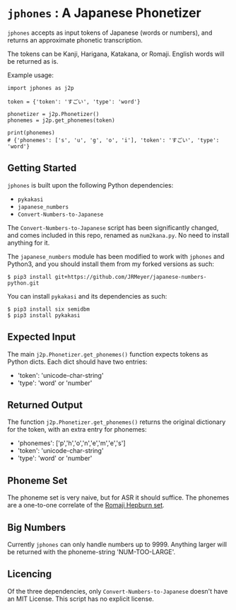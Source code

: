 `jphones` : A Japanese Phonetizer
==============================


`jphones` accepts as input tokens of Japanese (words or numbers), and returns an approximate phonetic transcription.

The tokens can be Kanji, Harigana, Katakana, or Romaji. English words will be returned as is.

Example usage:

```
import jphones as j2p

token = {'token': 'すごい', 'type': 'word'}

phonetizer = j2p.Phonetizer()
phonemes = j2p.get_phonemes(token)

print(phonemes)
# {'phonemes': ['s', 'u', 'g', 'o', 'i'], 'token': 'すごい', 'type': 'word'}
```



Getting Started
------------------------------------


`jphones` is built upon the following Python dependencies:

- `pykakasi`
- `japanese_numbers`
- `Convert-Numbers-to-Japanese`


The `Convert-Numbers-to-Japanese` script has been significantly changed, and comes included in this repo, renamed as `num2kana.py`. No need to install anything for it.


The `japanese_numbers` module has been modified to work with `jphones` and Python3, and you should install them from my forked versions as such:

```
$ pip3 install git+https://github.com/JRMeyer/japanese-numbers-python.git
```

You can install `pykakasi` and its dependencies as such:

```
$ pip3 install six semidbm
$ pip3 install pykakasi
```





Expected Input
------------------------------------

The main `j2p.Phonetizer.get_phonemes()` function expects tokens as Python dicts. Each dict should have two entries:

- 'token': 'unicode-char-string'
- 'type': 'word' or 'number'


Returned Output
------------------------------------

The function `j2p.Phonetizer.get_phonemes()` returns the original dictionary for the token, with an extra entry for phonemes:

- 'phonemes': ['p','h','o','n','e','m','e','s']
- 'token': 'unicode-char-string'
- 'type': 'word' or 'number'



Phoneme Set
------------------------------------

The phoneme set is very naive, but for ASR it should suffice. The phonemes are a one-to-one correlate of the [Romaji Hepburn set](https://en.wikipedia.org/wiki/Hepburn_romanization).



Big Numbers
------------------------------------

Currently `jphones` can only handle numbers up to 9999. Anything larger will be returned with the phoneme-string 'NUM-TOO-LARGE'.


Licencing
------------------------------------
Of the three dependencies, only `Convert-Numbers-to-Japanese` doesn't have an MIT License. This script has no explicit license.